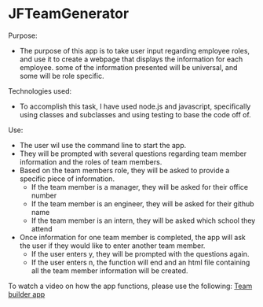# JFTeamGenerator

Purpose: 
  - The purpose of this app is to take user input regarding employee roles, and use it to create a webpage that displays the information for each employee. some of the information presented will be universal, and some will be role specific. 

Technologies used:
  - To  accomplish this task, I have used node.js and javascript, specifically using classes and subclasses and using testing to base the code off of. 
    
 Use: 
  - The user wil use the command line to start the app. 
  - They will be prompted with several questions regarding team member information and the roles of team members.
  - Based on the team members role, they will be asked to provide a specific piece of information. 
      - If the team member is a manager, they will be asked for their office number
      - If the team member is an engineer, they will be asked for their github name
      - If the team member is an intern, they will be asked which school they attend
  - Once information for one team member is completed, the app will ask the user if they would like to enter another team member.
      - If the user enters y, they will be prompted with the questions again.
      - If the user enters n, the function will end and an html file containing all the team member information will be created.
     
To watch a video on how the app functions, please use the following: [Team builder app](jfteamgenerator.netlify.app)
